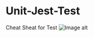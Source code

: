 # Unit-Jest-Test
Cheat Sheat for Test
![Image alt](https://pbs.twimg.com/media/EmYqgtDW8AEP0Z-.jpg)
